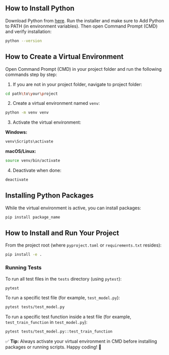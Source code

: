 ## How to Install Python
Download Python from [here](https://www.python.org/downloads). Run the installer and make sure to Add Python to PATH (in environment variables). Then open Command Prompt (CMD) and verify installation:
```bash
python --version
```

## How to Create a Virtual Environment
Open Command Prompt (CMD) in your project folder and run the following commands step by step:

1. If you are not in your project folder, navigate to project folder:
```bash
cd path\to\your\project
```
2. Create a virtual environment named `venv`:
```bash
python -m venv venv
```
3. Activate the virtual environment:  

**Windows:**
```bash
venv\Scripts\activate
```
**macOS/Linux:**
```bash
source venv/bin/activate
```
4. Deactivate when done:
```bash
deactivate
```

## Installing Python Packages
While the virtual environment is active, you can install packages:
```bash
pip install package_name
```

## How to Install and Run Your Project
From the project root (where `pyproject.toml` or `requirements.txt` resides):
```bash
pip install -e .
```

### Running Tests
To run all test files in the `tests` directory (using `pytest`):
```bash
pytest
```
To run a specific test file (for example, `test_model.py`):
```bash
pytest tests/test_model.py
```
To run a specific test function inside a test file (for example, `test_train_function` in `test_model.py`):
~~~bash
pytest tests/test_model.py::test_train_function
~~~

✅ **Tip:** Always activate your virtual environment in CMD before installing packages or running scripts. Happy coding! 🚀
